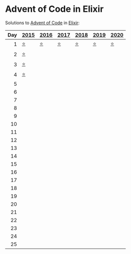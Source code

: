 # Advent of Code in Elixir

Solutions to [Advent of Code](https://adventofcode.com/) in [Elixir](https://elixir-lang.org/):

|   Day | [2015](lib/2015)                                         | [2016](lib/2016)                        | [2017](lib/2017)                  | [2018](lib/2018)                      | [2019](lib/2019)                                     | [2020](lib/2020)                |
|------:|:---------------------------------------------------------|:----------------------------------------|:----------------------------------|:--------------------------------------|:-----------------------------------------------------|:--------------------------------|
|     1 | [⭐](lib/2015/01_not_quite_lisp)                         | [⭐](lib/2016/01_no_time_for_a_taxicab) | [⭐](lib/2017/01_inverse_captcha) | [⭐](lib/2018/01_chronal_calibration) | [⭐](lib/2019/01_the_tyranny_of_the_rocket_equation) | [⭐](lib/2020/01_report_repair) |
|     2 | [⭐](lib/2015/02_i_was_told_there_would_be_no_math)      |                                         |                                   |                                       |                                                      |                                 |
|     3 | [⭐](lib/2015/03_perfectly_spherical_houses_in_a_vacuum) |                                         |                                   |                                       |                                                      |                                 |
|     4 | [⭐](lib/2015/04_the_ideal_stocking_stuffer)             |                                         |                                   |                                       |                                                      |                                 |
|     5 |                                                          |                                         |                                   |                                       |                                                      |                                 |
|     6 |                                                          |                                         |                                   |                                       |                                                      |                                 |
|     7 |                                                          |                                         |                                   |                                       |                                                      |                                 |
|     8 |                                                          |                                         |                                   |                                       |                                                      |                                 |
|     9 |                                                          |                                         |                                   |                                       |                                                      |                                 |
|    10 |                                                          |                                         |                                   |                                       |                                                      |                                 |
|    11 |                                                          |                                         |                                   |                                       |                                                      |                                 |
|    12 |                                                          |                                         |                                   |                                       |                                                      |                                 |
|    13 |                                                          |                                         |                                   |                                       |                                                      |                                 |
|    14 |                                                          |                                         |                                   |                                       |                                                      |                                 |
|    15 |                                                          |                                         |                                   |                                       |                                                      |                                 |
|    16 |                                                          |                                         |                                   |                                       |                                                      |                                 |
|    17 |                                                          |                                         |                                   |                                       |                                                      |                                 |
|    18 |                                                          |                                         |                                   |                                       |                                                      |                                 |
|    19 |                                                          |                                         |                                   |                                       |                                                      |                                 |
|    20 |                                                          |                                         |                                   |                                       |                                                      |                                 |
|    21 |                                                          |                                         |                                   |                                       |                                                      |                                 |
|    22 |                                                          |                                         |                                   |                                       |                                                      |                                 |
|    23 |                                                          |                                         |                                   |                                       |                                                      |                                 |
|    24 |                                                          |                                         |                                   |                                       |                                                      |                                 |
|    25 |                                                          |                                         |                                   |                                       |                                                      |                                 |
